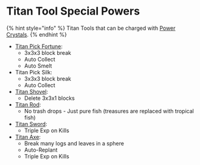# Titan Tool Special Powers

{% hint style="info" %}
Titan Tools that can be charged with [Power Crystals](https://docs.playtheatria.com/servers/theatria-survival/titan-tools/powercystals).
{% endhint %}

* [Titan Pick Fortune](titan-pick-fortune.md):
  * 3x3x3 block break
  * Auto Collect
  * Auto Smelt
* Titan Pick Silk:
  * 3x3x3 block break
  * Auto Collect
* [Titan Shovel](titan-shovel.md):
  * Delete 3x3x1 blocks
* [Titan Rod](titan-rod.md):
  * No trash drops - Just pure fish (treasures are replaced with tropical fish)
* [Titan Sword](titan-sword-looting-5.md):
  * Triple Exp on Kills
* [Titan Axe](titan-axe.md):
  * Break many logs and leaves in a sphere
  * Auto-Replant
  * Triple Exp on Kills
